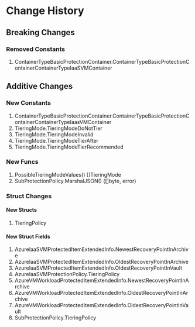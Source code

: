 # Change History

## Breaking Changes

### Removed Constants

1. ContainerTypeBasicProtectionContainer.ContainerTypeBasicProtectionContainerContainerTypeIaaSVMContainer

## Additive Changes

### New Constants

1. ContainerTypeBasicProtectionContainer.ContainerTypeBasicProtectionContainerContainerTypeIaasVMContainer
1. TieringMode.TieringModeDoNotTier
1. TieringMode.TieringModeInvalid
1. TieringMode.TieringModeTierAfter
1. TieringMode.TieringModeTierRecommended

### New Funcs

1. PossibleTieringModeValues() []TieringMode
1. SubProtectionPolicy.MarshalJSON() ([]byte, error)

### Struct Changes

#### New Structs

1. TieringPolicy

#### New Struct Fields

1. AzureIaaSVMProtectedItemExtendedInfo.NewestRecoveryPointInArchive
1. AzureIaaSVMProtectedItemExtendedInfo.OldestRecoveryPointInArchive
1. AzureIaaSVMProtectedItemExtendedInfo.OldestRecoveryPointInVault
1. AzureIaaSVMProtectionPolicy.TieringPolicy
1. AzureVMWorkloadProtectedItemExtendedInfo.NewestRecoveryPointInArchive
1. AzureVMWorkloadProtectedItemExtendedInfo.OldestRecoveryPointInArchive
1. AzureVMWorkloadProtectedItemExtendedInfo.OldestRecoveryPointInVault
1. SubProtectionPolicy.TieringPolicy
